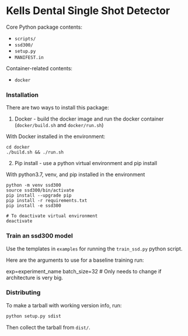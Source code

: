 # Kells Dental Single Shot Detector 

Core Python package contents:

 * `scripts/`
 * `ssd300/`
 * `setup.py`
 * `MANIFEST.in`

Container-related contents:

 * `docker`


### Installation
There are two ways to install this package:

1. Docker - build the docker image and run the docker container (`docker/build.sh` and `docker/run.sh`)

With Docker installed in the environment:
```
cd docker
./build.sh && ./run.sh
```

2. Pip install - use a python virtual environment and pip install

With python3.7, venv, and pip installed in the environment
```
python -m venv ssd300
source ssd300/bin/activate
pip install --upgrade pip
pip install -r requirements.txt
pip install -e ssd300

# To deactivate virtual environment
deactivate
```

### Train an ssd300 model

Use the templates in `examples` for running the `train_ssd.py` python script.

Here are the arguments to use for a baseline training run:

exp=experiment_name
batch_size=32  # Only needs to change if architecture is very big.

### Distributing

To make a tarball with working version info, run:

```bash
python setup.py sdist
```

Then collect the tarball from `dist/`.
